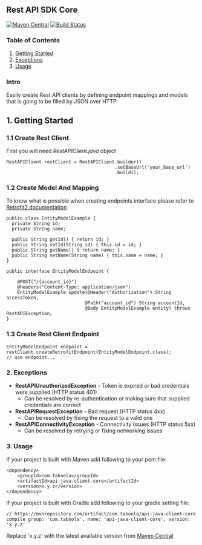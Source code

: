 ## Rest API SDK Core

[![Maven Central](https://maven-badges.herokuapp.com/maven-central/com.taboola/api-java-client-core/badge.svg?style=plastic)](https://maven-badges.herokuapp.com/maven-central/com.taboola/api-java-client-core)
[![Build Status](https://travis-ci.org/taboola/api-java-client-core.svg?branch=master)](https://travis-ci.org/taboola/api-java-client-core)

### Table of Contents
1. [Getting Started](#1-getting-started)
2. [Exceptions](#2-exceptions)
3. [Usage](#3-usage)

### Intro
Easily create Rest API clients by defining endpoint mappings and models that is going to be filled by JSON over HTTP

## 1. Getting Started

### 1.1 Create Rest Client
First you will need _RestAPIClient.java_ object
```
RestAPIClient restClient = RestAPIClient.builder()
                                        .setBaseUrl('your_base_url')
                                        .build();
```

### 1.2 Create Model And Mapping
To know what is possible when creating endpoints interface please refer to [Retrofit2 documentation](https://square.github.io/retrofit/)
```
public class EntityModelExample {
  private String id;
  private String name;

  public String getId() { return id; }
  public String setId(String id) { this.id = id; }
  public String getName() { return name; }
  public String setName(String name) { this.name = name; }
}

public interface EntityModelEndpoint {

    @POST("/{account_id}")
    @Headers("Content-Type: application/json")
    EntityModelExample update(@Header("Authorization") String accessToken,
                             @Path("account_id") String accountId,
                             @Body EntityModelExample entity) throws RestAPIException;
}
```

### 1.3 Create Rest Client Endpoint
```
EntityModelEndpoint endpoint = restClient.createRetrofitEndpoint(EntityModelEndpoint.class);
// use endpoint...
```

### 2. Exceptions

- **RestAPIUnauthorizedException** - Token is expired or bad credentials were supplied (HTTP status 401)
  - Can be resolved by re-authentication or making sure that supplied credentials are correct
- **RestAPIRequestException** - Bad request (HTTP status 4xx)
  - Can be resolved by fixing the request to a valid one
- **RestAPIConnectivityException** - Connectivity issues (HTTP status 5xx)
  - Can be resolved by retrying or fixing networking issues

### 3. Usage

If your project is built with Maven add following to your pom file:

```
<dependency>
    <groupId>com.taboola</groupId>
    <artifactId>api-java-client-core</artifactId>
    <version>x.y.z</version>
</dependency>
```

If your project is built with Gradle add following to your gradle setting file:

```
// https://mvnrepository.com/artifact/com.taboola/api-java-client-core
compile group: 'com.taboola', name: 'api-java-client-core', version: 'x.y.z'
```

Replace 'x.y.z' with the latest available version from [Maven Central](https://mvnrepository.com/artifact/com.taboola/api-java-client-core)
